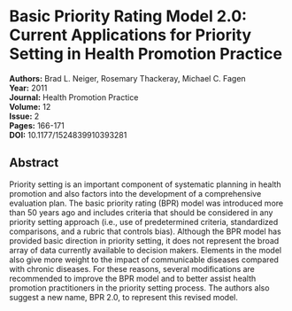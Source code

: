 # Basic Priority Rating Model 2.0: Current Applications for Priority Setting in Health Promotion Practice

**Authors:** Brad L. Neiger, Rosemary Thackeray, Michael C. Fagen  
**Year:** 2011  
**Journal:** Health Promotion Practice  
**Volume:** 12  
**Issue:** 2  
**Pages:** 166-171  
**DOI:** 10.1177/1524839910393281  

## Abstract
Priority setting is an important component of systematic planning in health promotion and also factors into the development of a comprehensive evaluation plan. The basic priority rating (BPR) model was introduced more than 50 years ago and includes criteria that should be considered in any priority setting approach (i.e., use of predetermined criteria, standardized comparisons, and a rubric that controls bias). Although the BPR model has provided basic direction in priority setting, it does not represent the broad array of data currently available to decision makers. Elements in the model also give more weight to the impact of communicable diseases compared with chronic diseases. For these reasons, several modifications are recommended to improve the BPR model and to better assist health promotion practitioners in the priority setting process. The authors also suggest a new name, BPR 2.0, to represent this revised model.

